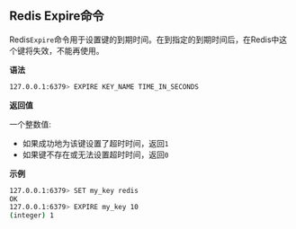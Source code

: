 ## Redis Expire命令

Redis`Expire`命令用于设置键的到期时间。在到指定的到期时间后，在Redis中这个键将失效，不能再使用。

**语法**

```bash
127.0.0.1:6379> EXPIRE KEY_NAME TIME_IN_SECONDS
```

**返回值**

一个整数值:

* 如果成功地为该键设置了超时时间，返回`1`
* 如果键不存在或无法设置超时时间，返回`0`

**示例**

```bash
127.0.0.1:6379> SET my_key redis
OK
127.0.0.1:6379> EXPIRE my_key 10
(integer) 1
```
